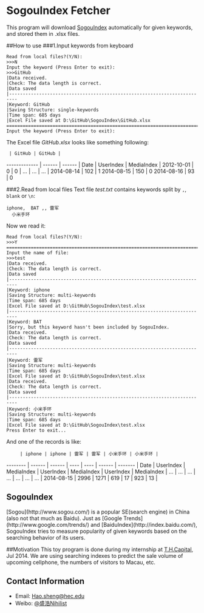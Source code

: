 SogouIndex Fetcher
==========

This program will download [SogouIndex](#SI) automatically for given keywords, and stored them in .xlsx files. 


##How to use
###1.Input keywords from keyboard
```
Read from local files?(Y/N): 
>>>N
Input the keyword (Press Enter to exit):
>>>GitHub
|Data received.
|Check: The data length is correct.
|Data saved
|-------------------------------------------------------------------------
|Keyword: GitHub
|Saving Structure: single-keywords
|Time span: 685 days
|Excel File saved at D:\GitHub\SogouIndex\GitHub.xlsx
=========================================================================
Input the keyword (Press Enter to exit):
```

The Excel file *GitHub.xlsx* looks like something following:

     | GitHub | GitHub |
------------- | ------ | ------ |
Date | UserIndex | MediaIndex |
2012-10-01    | 0 | 0 |
...  | ... | ... |
2014-08-14 | 102 | 1
2014-08-15 | 150 | 0
2014-08-16 | 93 | 0


###2.Read from local files
Text file *test.txt* contains keywords split by `,`, `blank` or `\n`: 
```
iphone,  BAT ,, 雷军
  小米手环
```

Now we read it:

```
Read from local files?(Y/N):
>>>Y
=========================================================================
Input the name of file:
>>>test
|Data received.
|Check: The data length is correct.
|Data saved
|-------------------------------------------------------------------------
|Keyword: iphone
|Saving Structure: multi-keywords
|Time span: 685 days
|Excel File saved at D:\GitHub\SogouIndex\test.xlsx
|-------------------------------------------------------------------------
|Keyword: BAT
|Sorry, but this keyword hasn't been included by SogouIndex.
|Data received.
|Check: The data length is correct.
|Data saved
|-------------------------------------------------------------------------
|Keyword: 雷军
|Saving Structure: multi-keywords
|Time span: 685 days
|Excel File saved at D:\GitHub\SogouIndex\test.xlsx
|Data received.
|Check: The data length is correct.
|Data saved
|-------------------------------------------------------------------------
|Keyword: 小米手环
|Saving Structure: multi-keywords
|Time span: 685 days
|Excel File saved at D:\GitHub\SogouIndex\test.xlsx
Press Enter to exit...
```
And one of the records is like:

         | iphone | iphone | 雷军 | 雷军 | 小米手环 | 小米手环 |
-------- | ------ | ------ | ---- | ---- | ------ | -------  |
Date | UserIndex | MediaIndex | UserIndex | MediaIndex | UserIndex | MediaIndex |
...  | ... | ... | ... | ... |  ... | ... |
2014-08-15 | 2996 | 1271 | 619 | 17 | 923 | 13 |



<h2 id="SI">SogouIndex</h2>
[Sogou](http://www.sogou.com/) is a popular SE(search engine) in China (also not that much as Baidu). Just as [Google Trends](http://www.google.com/trends/) and [BaiduIndex](http://index.baidu.com/), SogouIndex tries to measure popularity of given keywords based on the searching behavior of its users.


##Motivation
This toy program is done during my internship at [T.H.Capital](http://thcapital-china.com/), Jul 2014. We are using searching indexes to predict the sale volume of upcoming cellphone, the numbers of visitors to Macau, etc.





Contact Information
----------
+ Email: Hao.sheng@hec.edu
+ Weibo: [@盛浩Nihilist](http://weibo.com/u/1870340245)

